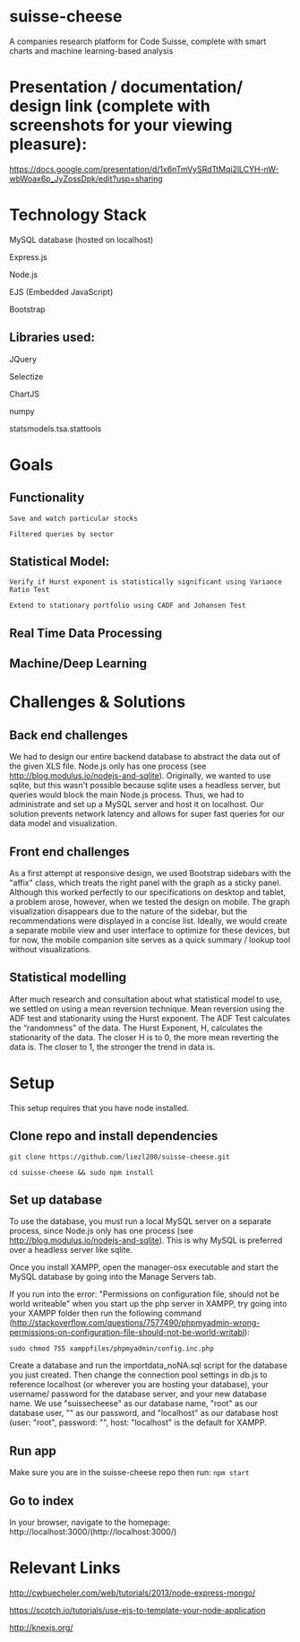 # suisse-cheese
A companies research platform for Code Suisse, complete with smart charts and machine learning-based analysis

# Presentation / documentation/ design link (complete with screenshots for your viewing pleasure):

https://docs.google.com/presentation/d/1x6nTmVySRdTtMqi2lLCYH-nW-wbWoax6p_JyZossDpk/edit?usp=sharing

# Technology Stack
MySQL database (hosted on localhost)

Express.js

Node.js

EJS (Embedded JavaScript)

Bootstrap

## Libraries used:
JQuery

Selectize

ChartJS

numpy

statsmodels.tsa.stattools

# Goals
## Functionality

	Save and watch particular stocks

	Filtered queries by sector

## Statistical Model:
	Verify if Hurst exponent is statistically significant using Variance Ratio Test

	Extend to stationary portfolio using CADF and Johansen Test
## Real Time Data Processing
## Machine/Deep Learning



# Challenges & Solutions

## Back end challenges
We had to design our entire backend database to abstract the data out of the given XLS file. Node.js only has one process (see http://blog.modulus.io/nodejs-and-sqlite). Originally, we wanted to use sqlite, but this wasn't possible because sqlite uses a headless server, but queries would block the main Node.js process. Thus, we had to administrate and set up a MySQL server and host it on localhost. Our solution prevents network latency and allows for super fast queries for our data model and visualization.

## Front end challenges
As a first attempt at responsive design, we used Bootstrap sidebars with the "affix" class, which treats the right panel with the graph as a sticky panel. Although this worked perfectly to our specifications on desktop and tablet, a problem arose, however, when we tested the design on mobile. The graph visualization disappears due to the nature of the sidebar, but the recommendations were displayed in a concise list. Ideally, we would create a separate mobile view and user interface to optimize for these devices, but for now, the mobile companion site serves as a quick summary / lookup tool without visualizations.

## Statistical modelling
After much research and consultation about what statistical model to use, we settled on using a mean reversion technique. Mean reversion using the ADF test and stationarity using the Hurst exponent. The ADF Test calculates the “randomness” of the data. The Hurst Exponent, H, calculates the stationarity of the data. The closer H is to 0, the more mean reverting the data is. The closer to 1, the stronger the trend in data is.

# Setup
This setup requires that you have node installed.

## Clone repo and install dependencies
```git clone https://github.com/liezl200/suisse-cheese.git```

```cd suisse-cheese && sudo npm install```

## Set up database
To use the database, you must run a local MySQL server on a separate process, since Node.js only has one process (see http://blog.modulus.io/nodejs-and-sqlite). This is why MySQL is preferred over a headless server like sqlite.

Once you install XAMPP, open the manager-osx executable and start the MySQL database by going into the Manage Servers tab.

If you run into the error: "Permissions on configuration file, should not be world writeable" when you start up the php server in XAMPP, try going into your XAMPP folder then run the following command (http://stackoverflow.com/questions/7577490/phpmyadmin-wrong-permissions-on-configuration-file-should-not-be-world-writabl):

```sudo chmod 755 xamppfiles/phpmyadmin/config.inc.php```

Create a database and run the importdata_noNA.sql script for the database you just created. Then change the connection pool settings in db.js to reference localhost (or wherever you are hosting your database), your username/ password for the database server, and your new database name. We use "suissecheese" as our database name, "root" as our database user, "" as our password, and "localhost" as our database host (user: "root", password: "", host: "localhost" is the default for XAMPP.

## Run app
Make sure you are in the suisse-cheese repo then run: ```npm start```

## Go to index
In your browser, navigate to the homepage: http://localhost:3000/(http://localhost:3000/)


# Relevant Links
http://cwbuecheler.com/web/tutorials/2013/node-express-mongo/

https://scotch.io/tutorials/use-ejs-to-template-your-node-application

http://knexjs.org/

